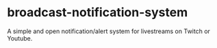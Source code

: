 # broadcast-notification-system
A simple and open notification/alert system for livestreams on Twitch or Youtube.
